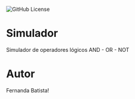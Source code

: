 ![GitHub License](https://img.shields.io/github/license/fernandass2/Simulador)


# Simulador
Simulador de operadores lógicos AND - OR - NOT

# Autor 
Fernanda Batista!
